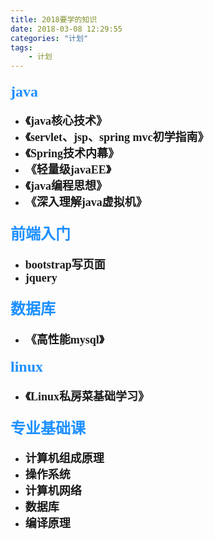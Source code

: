 ```yaml
---
title: 2018要学的知识
date: 2018-03-08 12:29:55
categories: "计划" 
tags:
    - 计划
---
```


#### <font color = #1E90FF size = 5 face = "黑体">  java </font>
 - **<font size = 4 face = "宋体">  《java核心技术》 </font>**
 - **<font size = 4 face = "宋体">  《servlet、jsp、spring mvc初学指南》 </font>**
 - **<font size = 4 face = "宋体">  《Spring技术内幕》 </font>**
 - **<font size = 4 face = "宋体">  《轻量级javaEE》 </font>**
 - **<font size = 4 face = "宋体">  《java编程思想》 </font>**
 - **<font size = 4 face = "宋体">  《深入理解java虚拟机》 </font>**
 
#### <font color = #1E90FF size = 5 face = "黑体">  前端入门 </font>
 - **<font size = 4 face = "宋体">  bootstrap写页面 </font>**
 - **<font size = 4 face = "宋体">  jquery </font>**

#### <font color = #1E90FF size = 5 face = "黑体">  数据库</font>
 - **<font size = 4 face = "宋体">  《高性能mysql》</font>**

#### <font color = #1E90FF size = 5 face = "黑体">  linux</font>
 - **<font size = 4 face = "宋体">  《Linux私房菜基础学习》</font>**
 
#### <font color = #1E90FF size = 5 face = "黑体">  专业基础课</font>
 - **<font size = 4 face = "宋体">  计算机组成原理 </font>**
 - **<font size = 4 face = "宋体">  操作系统 </font>** 
 - **<font size = 4 face = "宋体">  计算机网络</font>**
 - **<font size = 4 face = "宋体">  数据库 </font>**
 - **<font size = 4 face = "宋体">  编译原理 </font>**